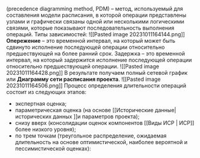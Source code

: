 (precedence diagramming method, PDM) – метод,
используемый для составления модели расписания, в которой операции представлены узлами и
графически связаны одной или несколькими логическими связями, которые показывают
последовательность выполнения операций.
Типы зависимостей:
![[Pasted image 20231011164144.png]]
**Опережение** – это временной интервал, на который может быть сдвинуто исполнение
последующей операции относительно предшествующей на более ранний срок.
Задержка – это временной интервал, на который задержится исполнение последующей
операции относительно предшествующей операции.
![[Pasted image 20231011164428.png]]
В результате получаем полный сетевой график или **Диаграмму сети расписания проекта**.
![[Pasted image 20231011164506.png]]
Процесс определения длительности операций состоит из следующих этапов:
- экспертная оценка;
- параметрическая оценка (на основе [[Исторические данные| исторических данных ]]и параметров проекта);
- снизу вверх (консолидации оценок компонентов [[Виды ИСР | ИСР]] более низкого уровня);
- по трем точкам (треугольное распределение, ожидаемая длительность на основе
оптимистической, наиболее вероятной и пессимистической оценках):